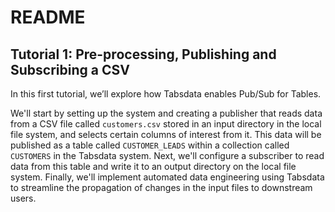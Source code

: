 # README

## Tutorial 1: Pre-processing, Publishing and Subscribing a CSV

In this first tutorial, we’ll explore how Tabsdata enables Pub/Sub for Tables.

We'll start by setting up the system and creating a publisher that reads data from a CSV file called `customers.csv` stored in an input directory in the local file system, and selects certain columns of interest from it. This data will be published as a table called `CUSTOMER_LEADS` within a collection called `CUSTOMERS` in the Tabsdata system. Next, we'll configure a subscriber to read data from this table and write it to an output directory on the local file system. Finally, we'll implement automated data engineering using Tabsdata to streamline the propagation of changes in the input files to downstream users.